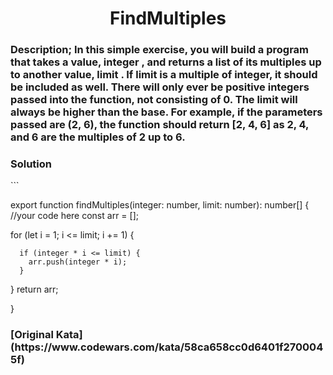 <h1 align="center">
FindMultiples
</h1>
<h3 align="left">
Description;
In this simple exercise, you will build a program that takes a value, integer , and returns a list of its multiples up to another value, limit . If limit is a multiple of integer, it should be included as well. There will only ever be positive integers passed into the function, not consisting of 0. The limit will always be higher than the base. For example, if the parameters passed are (2, 6), the function should return [2, 4, 6] as 2, 4, and 6 are the multiples of 2 up to 6.
</h3>

<h3 align="left">
Solution 
</h3>
```

export function findMultiples(integer: number, limit: number): number[] {
  //your code here
     const arr = [];
  
  for (let i = 1; i <= limit; i += 1) {
    
      if (integer * i <= limit) {
        arr.push(integer * i);
      }
  }
  return arr;

}

<h3>
[Original Kata](https://www.codewars.com/kata/58ca658cc0d6401f2700045f)
</h3>